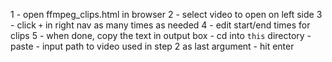 1 - open ffmpeg_clips.html in browser
2 - select video to open on left side
3 - click `+` in right nav as many times as needed
4 - edit start/end times for clips
5 - when done, copy the text in output box
    - cd into `this` directory
    - paste
    - input path to video used in step 2 as last argument
    - hit enter
